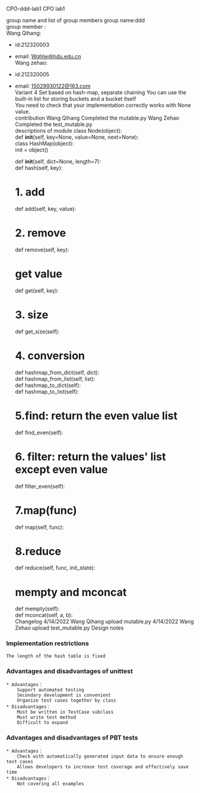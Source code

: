 CPO-ddd-lab1
CPO lab1

group name and list of group members
group name:ddd  
group member :  
Wang Qihang:  
  * id:212320003  
  * email: Wqhlw@hdu.edu.cn  
Wang zehao:  
  * id:212320005  
  * email: 15029930122@163.com  
Variant 4
Set based on hash-map, separate chaining
You can use the built-in list for storing buckets and a bucket itself  
You need to check that your implementation correctly works with None value.  
contribution
Wang Qihang Completed the mutable.py
Wang Zehao Completed the test_mutable.py  
descriptions of module
class Node(object):  
    def __init__(self, key=None, value=None, next=None):  
class HashMap(object):  
    init = object()  

    def __init__(self, dict=None, length=7):  
    def hash(self, key):  
     # 1. add  
    def add(self, key, value):  
    # 2. remove  
    def remove(self, key):  
    # get value  
    def get(self, key):  
    # 3. size  
    def get_size(self):  
     # 4. conversion  
     def hashmap_from_dict(self, dict):  
     def hashmap_from_list(self, list):  
     def hashmap_to_dict(self):  
     def hashmap_to_list(self):  
     # 5.find: return the even value list  
     def find_even(self):  
     # 6. filter: return the values' list except even value  
     def filter_even(self):  
     # 7.map(func)  
     def map(self, func):  
     # 8.reduce  
     def reduce(self, func, init_state):  
     # mempty and mconcat  
     def mempty(self):  
     def mconcat(self, a, b):   
Changelog
4/14/2022 Wang Qihang upload mutable.py
4/14/2022 Wang Zehao upload test_mutable.py
Design notes  

### Implementation restrictions

    The length of the hash table is fixed  

### Advantages and disadvantages of unittest  

    * Advantages：
        Support automated testing
        Secondary development is convenient
        Organize test cases together by class
    * Disadvantages：
        Must be written in TestCase subclass
        Must write test method
        Difficult to expand

### Advantages and disadvantages of PBT tests

    * Advantages：
        Check with automatically generated input data to ensure enough test cases
        Allows developers to increase test coverage and effectively save time
    * Disadvantages：
        Not covering all examples
